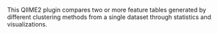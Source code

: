 This QIIME2 plugin compares two or more feature tables generated by different clustering methods from a single dataset through statistics and visualizations.
